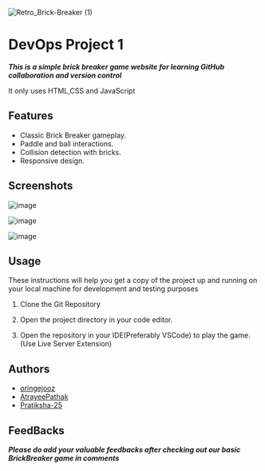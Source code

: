 ![Retro_Brick-Breaker (1)](https://github.com/oringejooz/Brick-BreakerForked/assets/124855325/f7fc4889-3d43-4214-8b90-38de395caf75)
# DevOps Project 1
***This is a simple brick breaker game website for learning GitHub collaboration and version control***

It only uses HTML,CSS and JavaScript

## Features

- Classic Brick Breaker gameplay.
- Paddle and ball interactions.
- Collision detection with bricks.
- Responsive design.



## Screenshots

![image](https://github.com/oringejooz/BrickBreaker_/assets/124855325/9f0a902c-8252-4455-ac98-481266166975)


![image](https://github.com/oringejooz/BrickBreaker_/assets/124855325/b2cb3292-d035-410c-af95-361d2fd0ae97)


![image](https://github.com/oringejooz/BrickBreaker_/assets/124855325/1861c910-0d13-4f7f-99b1-cf30089cf443)



## Usage

These instructions will help you get a copy of the project up and running on your local machine for development and testing purposes

1. Clone the Git Repository
   
2. Open the project directory in your code editor.

3. Open the repository in your IDE(Preferably VSCode) to play the game.(Use Live Server Extension)

## Authors
- [oringejooz](https://github.com/oringejooz)
- [AtrayeePathak](https://github.com/AtrayeePathak)
- [Pratiksha-25](https://github.com/Pratiksha-25)

## FeedBacks
***Please do add your valuable feedbacks after checking out our basic BrickBreaker game in comments***


